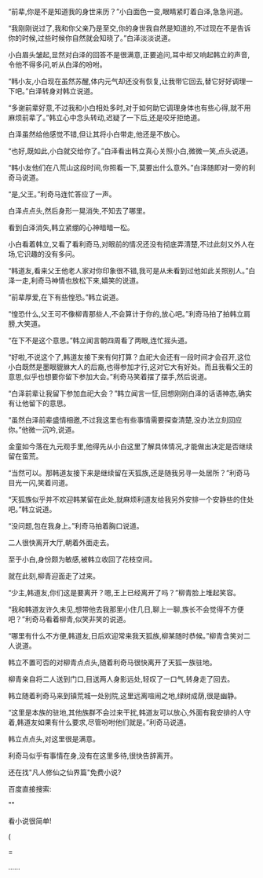 
“前辈,你是不是知道我的身世来历？”小白面色一变,眼睛紧盯着白泽,急急问道。

“我刚刚说过了,我和你父亲乃是至交,你的身世我自然是知道的,不过现在不是告诉你的时候,过些时候你自然就会知晓了。”白泽淡淡说道。

小白眉头皱起,显然对白泽的回答不是很满意,正要追问,耳中却又响起韩立的声音,令他不得多问,听从白泽的吩咐。

“韩小友,小白现在虽然苏醒,体内元气却还没有恢复,让我带它回去,替它好好调理一下吧。”白泽转身对韩立说道。

“多谢前辈好意,不过我和小白相处多时,对于如何助它调理身体也有些心得,就不用麻烦前辈了。”韩立心中念头转动,迟疑了一下后,还是咬牙拒绝道。

白泽虽然给他感觉不错,但让其将小白带走,他还是不放心。

“也好,既如此,小白就交给你了。”白泽看出韩立真心关照小白,微微一笑,点头说道。

“韩小友他们在八荒山这段时间,你照看一下,莫要出什么意外。”白泽随即对一旁的利奇马说道。

“是,父王。”利奇马连忙答应了一声。

白泽点点头,然后身形一晃消失,不知去了哪里。

看到白泽消失,韩立紧绷的心神暗暗一松。

小白看着韩立,又看了看利奇马,对眼前的情况还没有彻底弄清楚,不过此刻又外人在场,它识趣的没有多问。

“韩道友,看来父王他老人家对你印象很不错,我可是从未看到过他如此关照别人。”白泽一走,利奇马神情也放松下来,嬉笑的说道。

“前辈厚爱,在下有些惶恐。”韩立说道。

“惶恐什么,父王可不像柳青那些人,不会算计于你的,放心吧。”利奇马拍了拍韩立肩膀,大笑道。

“在下不是这个意思。”韩立闻言朝四周看了两眼,连忙摇头道。

“好啦,不说这个了,韩道友接下来有何打算？血祀大会还有一段时间才会召开,这位小白既然是墨眼貔貅大人的后裔,也得参加才行,这对它大有好处。而且我看父王的意思,似乎也想要你留下参加大会。”利奇马笑着摆了摆手,然后说道。

“白泽前辈让我留下参加血祀大会？”韩立闻言一怔,回想刚刚白泽的话语神态,确实有让他留下的意思。

“虽然白泽前辈盛情相邀,不过我这里也有些事情需要探查清楚,没办法立刻回应你。”他微一沉吟,说道。

金童如今落在九元观手里,他得先从小白这里了解具体情况,才能做出决定是否继续留在蛮荒。

“当然可以。那韩道友接下来是继续留在天狐族,还是随我另寻一处居所？”利奇马目光一闪,笑着问道。

“天狐族似乎并不欢迎韩某留在此处,就麻烦利道友给我另外安排一个安静些的住处吧。”韩立说道。

“没问题,包在我身上。”利奇马拍着胸口说道。

二人很快离开大厅,朝着外面走去。

至于小白,身份颇为敏感,被韩立收回了花枝空间。

就在此刻,柳青迎面走了过来。

“少主,韩道友,你们这是要离开？嗯,王上已经离开了吗？”柳青脸上堆起笑容。

“我和韩道友许久未见,想带他去我那里小住几日,聊上一聊,族长不会觉得不方便吧？”利奇马看着柳青,似笑非笑的说道。

“哪里有什么不方便,韩道友,日后欢迎常来我天狐族,柳某随时恭候。”柳青含笑对二人说道。

韩立不置可否的对柳青点点头,随着利奇马很快离开了天狐一族驻地。

柳青亲自将二人送到门口,目送两人身影远处,轻叹了一口气,转身走了回去。

韩立随着利奇马来到镇荒城一处别院,这里远离喧闹之地,绿树成荫,很是幽静。

“这里是本族的驻地,其他族群不会过来干扰,韩道友可以放心,外面有我安排的人守着,韩道友如果有什么要求,尽管吩咐他们就是。”利奇马说道。

韩立点点头,对这里很是满意。

利奇马似乎有事情在身,没有在这里多待,很快告辞离开。

还在找"凡人修仙之仙界篇"免费小说?

百度直接搜索:

""

看小说很简单!

(

=

……